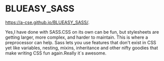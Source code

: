 # BLUEASY_SASS
https://a-cse.github.io/BLUEASY_SASS/.
 
Yes,I have done with SASS.CSS on its own can be fun, but stylesheets are getting larger, more complex, and harder to maintain. This is where a preprocessor can help. Sass lets you use features that don't exist in CSS yet like variables, nesting, mixins, inheritance and other nifty goodies that make writing CSS fun again.Really it`s awesome.
